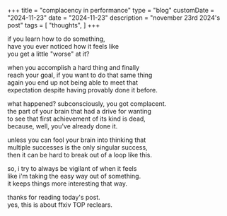 +++
title = "complacency in performance"
type = "blog"
customDate = "2024-11-23"
date = "2024-11-23"
description = "november 23rd 2024's post"
tags = [
    "thoughts",
]
+++

if you learn how to do something,\
have you ever noticed how it feels like\
you get a little "worse" at it?

when you accomplish a hard thing and finally\
reach your goal, if you want to do that same thing\
again you end up not being able to meet that\
expectation despite having provably done it before.

what happened? subconsciously, you got complacent.\
the part of your brain that had a drive for wanting\
to see that first achievement of its kind is dead,\
because, well, you've already done it.

unless you can fool your brain into thinking that\
multiple successes is the only singular success,\
then it can be hard to break out of a loop like this.

so, i try to always be vigilant of when it feels\
like i'm taking the easy way out of something.\
it keeps things more interesting that way.

thanks for reading today's post.\
yes, this is about ffxiv TOP reclears.